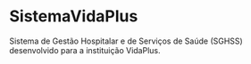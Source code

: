 # SistemaVidaPlus
Sistema de Gestão Hospitalar e de Serviços de Saúde (SGHSS) desenvolvido para a instituição VidaPlus.
